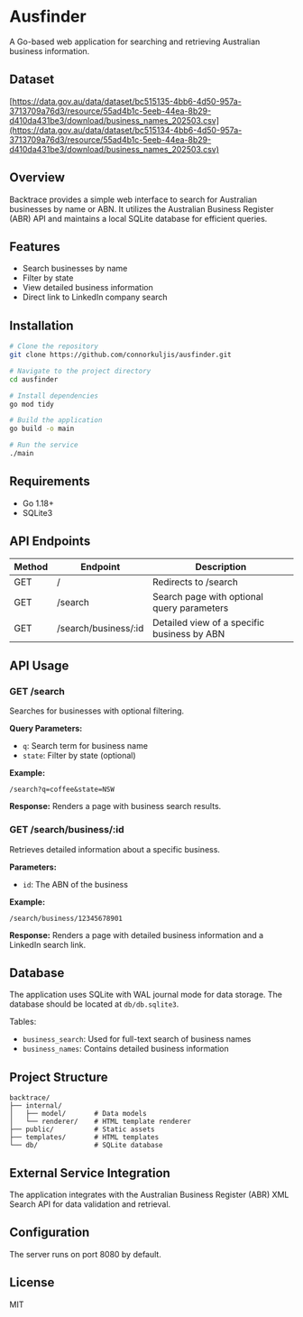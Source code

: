 # Ausfinder

A Go-based web application for searching and retrieving Australian business information.

## Dataset

[https://data.gov.au/data/dataset/bc515135-4bb6-4d50-957a-3713709a76d3/resource/55ad4b1c-5eeb-44ea-8b29-d410da431be3/download/business_names_202503.csv](https://data.gov.au/data/dataset/bc515134-4bb6-4d50-957a-3713709a76d3/resource/55ad4b1c-5eeb-44ea-8b29-d410da431be3/download/business_names_202503.csv)

## Overview

Backtrace provides a simple web interface to search for Australian businesses by name or ABN. It utilizes the Australian Business Register (ABR) API and maintains a local SQLite database for efficient queries.

## Features

- Search businesses by name
- Filter by state
- View detailed business information
- Direct link to LinkedIn company search

## Installation

```bash
# Clone the repository
git clone https://github.com/connorkuljis/ausfinder.git

# Navigate to the project directory
cd ausfinder

# Install dependencies
go mod tidy

# Build the application
go build -o main

# Run the service
./main
```

## Requirements

- Go 1.18+
- SQLite3

## API Endpoints

| Method | Endpoint | Description |
|--------|----------|-------------|
| GET    | / | Redirects to /search |
| GET    | /search | Search page with optional query parameters |
| GET    | /search/business/:id | Detailed view of a specific business by ABN |

## API Usage

### GET /search

Searches for businesses with optional filtering.

**Query Parameters:**
- `q`: Search term for business name
- `state`: Filter by state (optional)

**Example:**
```
/search?q=coffee&state=NSW
```

**Response:**
Renders a page with business search results.

### GET /search/business/:id

Retrieves detailed information about a specific business.

**Parameters:**
- `id`: The ABN of the business

**Example:**
```
/search/business/12345678901
```

**Response:**
Renders a page with detailed business information and a LinkedIn search link.

## Database

The application uses SQLite with WAL journal mode for data storage. The database should be located at `db/db.sqlite3`.

Tables:
- `business_search`: Used for full-text search of business names
- `business_names`: Contains detailed business information

## Project Structure

```
backtrace/
├── internal/
│   ├── model/       # Data models
│   └── renderer/    # HTML template renderer
├── public/          # Static assets
├── templates/       # HTML templates
└── db/              # SQLite database
```

## External Service Integration

The application integrates with the Australian Business Register (ABR) XML Search API for data validation and retrieval.

## Configuration

The server runs on port 8080 by default.

## License

MIT
